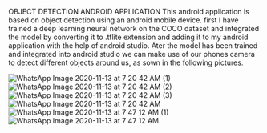 OBJECT DETECTION ANDROID APPLICATION
This android application is based on object detection using an android mobile device. first I have trained a deep learning neural network on the COCO dataset and integrated the model by converting it to .tflite extension and adding it to my android application with the help of android studio. 
Ater the model has been trained and integrated into android studio we can make use of our phones camera to detect different objects around us, as sown in the following pictures.


![WhatsApp Image 2020-11-13 at 7 20 42 AM (1)](https://user-images.githubusercontent.com/45965818/123956787-b5b29b80-d9c8-11eb-92ca-bb6ef35918da.jpeg)![WhatsApp Image 2020-11-13 at 7 20 42 AM (2)](https://user-images.githubusercontent.com/45965818/123956790-b6e3c880-d9c8-11eb-9648-ac4803ded6a2.jpeg)
![WhatsApp Image 2020-11-13 at 7 20 42 AM (3)](https://user-images.githubusercontent.com/45965818/123956793-b77c5f00-d9c8-11eb-9958-8d1877db609a.jpeg)![WhatsApp Image 2020-11-13 at 7 20 42 AM](https://user-images.githubusercontent.com/45965818/123956795-b814f580-d9c8-11eb-8c56-dfd11a9a4342.jpeg)
![WhatsApp Image 2020-11-13 at 7 47 12 AM (1)](https://user-images.githubusercontent.com/45965818/123956797-b814f580-d9c8-11eb-9ad7-084ea3776cf6.jpeg)![WhatsApp Image 2020-11-13 at 7 47 12 AM](https://user-images.githubusercontent.com/45965818/123956798-b8ad8c00-d9c8-11eb-92b1-d7510bcd8467.jpeg)
